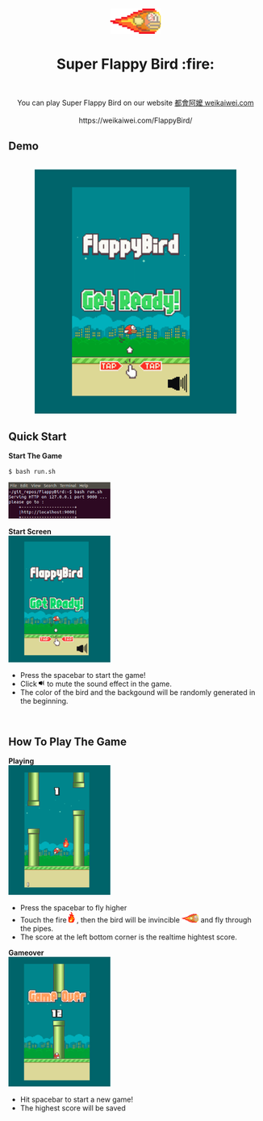 <p align="center">
    <br>
      <img src="./readme_material/redbird-upflap-fire.png" width="20%">
    <br>
  <h1 align="center">
    Super Flappy Bird :fire:
  </h1>
</p>

<br>

<p align="center"> You can play Super Flappy Bird on our website <a href="https://weikaiwei.com">都會阿嬤 weikaiwei.com</a> <br><br>https://weikaiwei.com/FlappyBird/ </p>

## Demo
<p align="center">
    <br>
      <img src="./readme_material/demo.gif" width=400px>
    <br>
</p>


## Quick Start
<b>Start The Game</b><br>
```
$ bash run.sh
```
<img src="./readme_material/terminal.png" width="40%">

<b>Start Screen</b><br>
<img src="./readme_material/startScreen.png" width="40%">

* Press the spacebar to start the game!
* Click <img src="./readme_material/soundOn.png" width="2.5%"> to mute the sound effect in the game.
* The color of the bird and the backgound will be randomly generated in the beginning.
<br>

## How To Play The Game

<b>Playing</b><br>
<img src="./readme_material/playingScreen.png" width="40%">

* Press the spacebar to fly higher
* Touch the fire <img src="./readme_material/fire.png" width="2.5%"> 
  , then the bird will be invincible <img src="./readme_material/redbird-upflap-fire.png" width="7%"> 
  and fly through the pipes.
* The score at the left bottom corner is the realtime hightest score.

<b>Gameover</b><br>
<img src="./readme_material/gameoverScreen.png" width="40%">

* Hit spacebar to start a new game!
* The highest score will be saved

